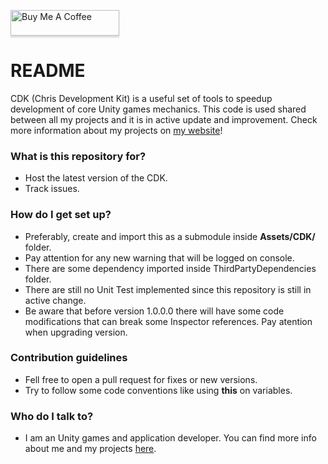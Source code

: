 <a href="https://www.buymeacoffee.com/chrisdbhr" target="_blank"><img src="https://www.buymeacoffee.com/assets/img/custom_images/orange_img.png" alt="Buy Me A Coffee" style="height: 41px !important;width: 174px !important;box-shadow: 0px 3px 2px 0px rgba(190, 190, 190, 0.5) !important;-webkit-box-shadow: 0px 3px 2px 0px rgba(190, 190, 190, 0.5) !important;" ></a>

# README #

CDK (Chris Development Kit) is a useful set of tools to speedup development of core Unity games mechanics. This code is used shared between all my projects and it is in active update and improvement. Check more information about my projects on [my website](https://chrisdbhr.github.io)!

### What is this repository for? ###

* Host the latest version of the CDK.
* Track issues.

### How do I get set up? ###

* Preferably, create and import this as a submodule inside **Assets/CDK/** folder.
* Pay attention for any new warning that will be logged on console.
* There are some dependency imported inside ThirdPartyDependencies folder.
* There are still no Unit Test implemented since this repository is still in active change.
* Be aware that before version 1.0.0.0 there will have some code modifications that can break some Inspector references. Pay atention when upgrading version.

### Contribution guidelines ###

* Fell free to open a pull request for fixes or new versions.
* Try to follow some code conventions like using **this** on variables.

### Who do I talk to? ###

* I am an Unity games and application developer. You can find more info about me and my projects [here](https://chrisdbhr.github.io).
